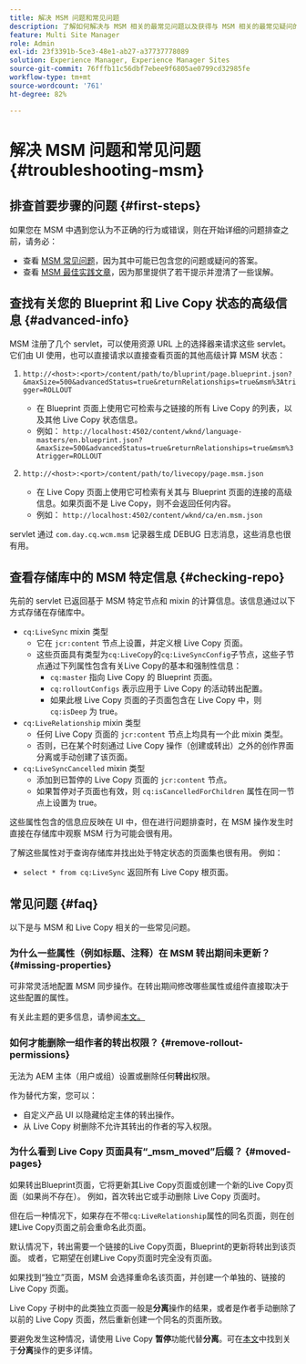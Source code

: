 ```yaml
---
title: 解决 MSM 问题和常见问题
description: 了解如何解决与 MSM 相关的最常见问题以及获得与 MSM 相关的最常见疑问的答案。
feature: Multi Site Manager
role: Admin
exl-id: 23f3391b-5ce3-48e1-ab27-a37737778089
solution: Experience Manager, Experience Manager Sites
source-git-commit: 76fffb11c56dbf7ebee9f6805ae0799cd32985fe
workflow-type: tm+mt
source-wordcount: '761'
ht-degree: 82%

---
```


# 解决 MSM 问题和常见问题 {#troubleshooting-msm}

## 排查首要步骤的问题 {#first-steps}

如果您在 MSM 中遇到您认为不正确的行为或错误，则在开始详细的问题排查之前，请务必：

* 查看 [MSM 常见问题](#faq)，因为其中可能已包含您的问题或疑问的答案。
* 查看 [MSM 最佳实践文章](msm-best-practices.md)，因为那里提供了若干提示并澄清了一些误解。

## 查找有关您的 Blueprint 和 Live Copy 状态的高级信息 {#advanced-info}

MSM 注册了几个 servlet，可以使用资源 URL 上的选择器来请求这些 servlet。它们由 UI 使用，也可以直接请求以直接查看页面的其他高级计算 MSM 状态：

1. `http://<host>:<port>/content/path/to/bluprint/page.blueprint.json?&maxSize=500&advancedStatus=true&returnRelationships=true&msm%3Atrigger=ROLLOUT`
   * 在 Blueprint 页面上使用它可检索与之链接的所有 Live Copy 的列表，以及其他 Live Copy 状态信息。
   * 例如：
     `http://localhost:4502/content/wknd/language-masters/en.blueprint.json?&maxSize=500&advancedStatus=true&returnRelationships=true&msm%3Atrigger=ROLLOUT`


1. `http://<host>:<port>/content/path/to/livecopy/page.msm.json`
   * 在 Live Copy 页面上使用它可检索有关其与 Blueprint 页面的连接的高级信息。如果页面不是 Live Copy，则不会返回任何内容。
   * 例如：
     `http://localhost:4502/content/wknd/ca/en.msm.json`

servlet 通过 `com.day.cq.wcm.msm` 记录器生成 DEBUG 日志消息，这些消息也很有用。

## 查看存储库中的 MSM 特定信息 {#checking-repo}

先前的 servlet 已返回基于 MSM 特定节点和 mixin 的计算信息。该信息通过以下方式存储在存储库中。

* `cq:LiveSync` mixin 类型
   * 它在 `jcr:content` 节点上设置，并定义根 Live Copy 页面。
   * 这些页面具有类型为`cq:LiveCopy`的`cq:LiveSyncConfig`子节点，这些子节点通过下列属性包含有关Live Copy的基本和强制性信息：
      * `cq:master` 指向 Live Copy 的 Blueprint 页面。
      * `cq:rolloutConfigs` 表示应用于 Live Copy 的活动转出配置。
      * 如果此根 Live Copy 页面的子页面包含在 Live Copy 中，则 `cq:isDeep` 为 true。
* `cq:LiveRelationship` mixin 类型
   * 任何 Live Copy 页面的 `jcr:content` 节点上均具有一个此 mixin 类型。
   * 否则，已在某个时刻通过 Live Copy 操作（创建或转出）之外的创作界面分离或手动创建了该页面。
* `cq:LiveSyncCancelled` mixin 类型
   * 添加到已暂停的 Live Copy 页面的 `jcr:content` 节点。
   * 如果暂停对子页面也有效，则 `cq:isCancelledForChildren` 属性在同一节点上设置为 true。

这些属性包含的信息应反映在 UI 中，但在进行问题排查时，在 MSM 操作发生时直接在存储库中观察 MSM 行为可能会很有用。

了解这些属性对于查询存储库并找出处于特定状态的页面集也很有用。 例如：

* `select * from cq:LiveSync` 返回所有 Live Copy 根页面。

## 常见问题 {#faq}

以下是与 MSM 和 Live Copy 相关的一些常见问题。

### 为什么一些属性（例如标题、注释）在 MSM 转出期间未更新？ {#missing-properties}

可非常灵活地配置 MSM 同步操作。在转出期间修改哪些属性或组件直接取决于这些配置的属性。

有关此主题的更多信息，请参阅[本文。](msm-best-practices.md)

### 如何才能删除一组作者的转出权限？ {#remove-rollout-permissions}

无法为 AEM 主体（用户或组）设置或删除任何&#x200B;**转出**&#x200B;权限。

作为替代方案，您可以：

* 自定义产品 UI 以隐藏给定主体的转出操作。
* 从 Live Copy 树删除不允许其转出的作者的写入权限。

### 为什么看到 Live Copy 页面具有“_msm_moved”后缀？ {#moved-pages}

如果转出Blueprint页面，它将更新其Live Copy页面或创建一个新的Live Copy页面（如果尚不存在）。 例如，首次转出它或手动删除 Live Copy 页面时。

但在后一种情况下，如果存在不带`cq:LiveRelationship`属性的同名页面，则在创建Live Copy页面之前会重命名此页面。

默认情况下，转出需要一个链接的Live Copy页面，Blueprint的更新将转出到该页面。 或者，它期望在创建Live Copy页面时完全没有页面。

如果找到“独立”页面，MSM 会选择重命名该页面，并创建一个单独的、链接的 Live Copy 页面。

Live Copy 子树中的此类独立页面一般是&#x200B;**分离**&#x200B;操作的结果，或者是作者手动删除了以前的 Live Copy 页面，然后重新创建一个同名的页面所致。

要避免发生这种情况，请使用 Live Copy **暂停**&#x200B;功能代替&#x200B;**分离**。可在[本文](msm-livecopy.md)中找到关于&#x200B;**分离**&#x200B;操作的更多详情。
